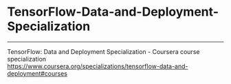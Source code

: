 # TensorFlow-Data-and-Deployment-Specialization
*************************************************************
TensorFlow: Data and Deployment Specialization - Coursera course specialization   
https://www.coursera.org/specializations/tensorflow-data-and-deployment#courses


